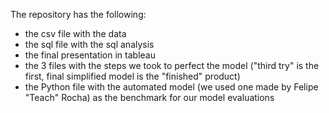 The repository has the following:
- the csv file with the data
- the sql file with the sql analysis
- the final presentation in tableau
- the 3 files with the steps we took to perfect the model ("third try" is the first, final simplified model is the "finished" product)
- the Python file with the automated model (we used one made by Felipe "Teach" Rocha) as the benchmark for our model evaluations